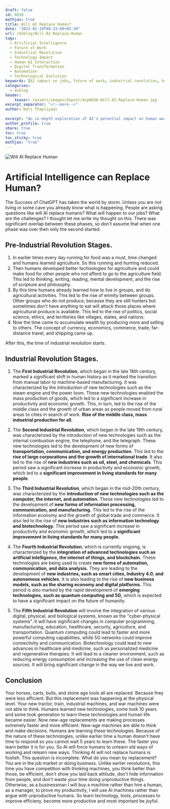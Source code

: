```yaml
---   
draft: false
id: 6038   
mathjax: true   
title: Will AI Replace Human?   
date: "2023-01-19T08:33:00+05:30"   
url: /dsblog/Will-AI-Replace-Human    
tags:
  - Artificial Intelligence
  - Future of Work
  - Industrial Revolution
  - Technology Impact
  - Human-AI Interaction
  - Digital Transformation
  - Automation
  - Technological Evolution
keywords: [AI impact on jobs, future of work, industrial revolution, human-AI collaboration, technological advancement, workforce automation, digital transformation, artificial intelligence evolution, technological disruption]
categories:
  - dsblog
header:   
    teaser: /assets/images/dspost/dsp6038-Will-AI-Replace-Human.jpg   
excerpt_separator: "<!--more-->"   
author: Hari Thapliyaal   
 
excerpt: "An in-depth exploration of AI's potential impact on human work and society, examining the evolution of industrial revolutions and how artificial intelligence might reshape our future workforce and daily lives. Discover the balance between human capabilities and AI automation in the emerging technological landscape."
author_profile: true   
share: true   
toc: true   
toc_sticky: true 
mathjax: "true"
---   
```

   
![Will AI Replace Human](/assets/images/dspost/dsp6038-Will-AI-Replace-Human.jpg)   
   
# Artificial Intelligence can Replace Human?    
    
The Success of ChatGPT has taken the world by storm. Unless you are not living in some cave you already know what is happening. People are asking questions like will AI replace humans? What will happen to our jobs? What are the challenges? I thought let me write my thought on this. There was significant overlap between these phases, so don't assume that when one phase was over then only the second started.    
    
## Pre-Industrial Revolution Stages.    
1. In earlier times every day running for food was a must, time changed and humans learned agriculture. So this running and hunting reduced.     
2. Then humans developed better technologies for agriculture and could make food for other people who not afford to go to the agriculture field. This led to thinking, writing, reading, mental development, and the rise of scripture and philosophy.    
3. By this time humans already learned how to live in groups, and do agricultural activities. This led to the rise of enmity between groups. Other groups who do not produce, because they are still hunters but sometimes don't have anything to eat will attack those places where agricultural produce is available. This led to the rise of politics, social science, ethics, and territories like villages, states, and nations.    
4. Now the time came to accumulate wealth by producing more and selling to others. The concept of currency, economics, commerce, trade, far-distance travel, and shipping came up.    
    
After this, the time of industrial revolution starts.     
## Industrial Revolution Stages.    
    
1. The __First Industrial Revolution__, which began in the late 18th century, marked a significant shift in human history as it marked the transition from manual labor to machine-based manufacturing. It was characterized by the introduction of new technologies such as the steam engine and the power loom. These new technologies enabled the mass production of goods, which led to a significant increase in productivity and economic growth. This, in turn, led to the rise of the middle class and the growth of urban areas as people moved from rural areas to cities in search of work. **Rise of the middle class, mass industrial production for all.**    
    
2. The __Second Industrial Revolution__, which began in the late 19th century, was characterized by the introduction of new technologies such as the internal combustion engine, the telephone, and the telegraph. These new technologies led to the development of new forms of **transportation, communication, and energy production**. This led to the **rise of large corporations and the growth of international trade**. It also led to the rise of **new industries such as oil, steel, and chemicals**. This period saw a significant increase in productivity and economic growth, which led to a **significant improvement in living standards for many people**.    
    
3. The __Third Industrial Revolution__, which began in the mid-20th century, was characterized by the **introduction of new technologies such as the computer, the internet, and automation.** These new technologies led to the development of **new forms of information processing, communication, and manufacturing.** This led to the rise of the information economy and the growth of global trade and commerce. It also led to the rise of **new industries such as information technology and biotechnology.** This period saw a significant increase in productivity and economic growth, which led to a **significant improvement in living standards for many people.**    
    
4. The __Fourth Industrial Revolution__, which is currently ongoing, is characterized by the **integration of advanced technologies such as artificial intelligence, the internet of things, and blockchain.** These technologies are being used to create **new forms of automation, communication, and data analysis.** They are leading to the development of **new industries, such as smart cities, Industry 4.0, and autonomous vehicles.** It is also leading to the rise of **new business models, such as the sharing economy and digital platforms.** This period is also marked by the rapid development of **emerging technologies, such as quantum computing and 5G,** which is expected to have a significant impact on the future of humanity.    
    
5. The __Fifth Industrial Revolution__ will involve the integration of various digital, physical, and biological systems, known as the "cyber-physical systems". It will have significant changes in computer programming, manufacturing, education, healthcare, security, agriculture, and transportation. Quantum computing could lead to faster and more powerful computing capabilities, while 5G networks could improve connectivity and communication. Biotechnology could lead to new advances in healthcare and medicine, such as personalized medicine and regenerative therapies. It will lead to a cleaner environment, such as reducing energy consumption and increasing the use of clean energy sources. It will bring significant change in the way we live and work.    
    
## Conclusion    
Your horses, carts, bulls, and stone age tools all are replaced. Because they were less efficient. But this replacement was happening at the physical level. Your new tractor, train, industrial machines, and war machines were not able to think. Humans learned new technologies, some took 10 years and some took generation to learn these technologies and human life became easier. Now new-age replacements are making processes extremely faster and more efficient. New-age machines are able to think and make decisions. Humans are learning these technologies. Because of the nature of these technologies, unlike earlier time a human doesn't have time to respond so you cannot wait 5 years to learn these. The faster you learn better it is for you. So AI will force humans to unlearn old ways of working and relearn new ways. Thinking AI will not replace humans is foolish. This question is incomplete. What do you mean by replacement? You are in the job market or doing business. Unlike earlier revolutions, this time you have competition with thinking machines, you think better than those, be efficient, don't show you laid back attitude, don't hide information from people, and don't waste your time doing unproductive things. Otherwise, as a businessman I will buy a machine rather than hire a human, as a manager, to prove my productivity, I will use AI machines rather than argue with unproductive humans. So learn technology, tools, processes to improve efficieny, become more productive and most important be joyful.    
    
